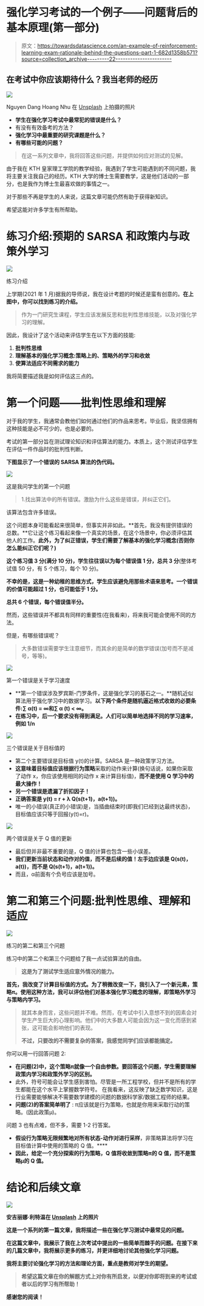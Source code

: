 # 强化学习考试的一个例子——问题背后的基本原理(第一部分)

> 原文：<https://towardsdatascience.com/an-example-of-reinforcement-learning-exam-rationale-behind-the-questions-part-1-682d1358b571?source=collection_archive---------22----------------------->

## 在考试中你应该期待什么？我当老师的经历

![](img/803d271fd538ee61b23eb582a446bdc7.png)

Nguyen Dang Hoang Nhu 在 [Unsplash](https://unsplash.com?utm_source=medium&utm_medium=referral) 上拍摄的照片

*   **学生在强化学习考试中最常犯的错误是什么？**
*   有没有有效备考的方法？
*   **强化学习中最重要的研究课题是什么？**
*   **有哪些可能的问题？**

> 在这一系列文章中，我将回答这些问题，并提供如何应对测试的见解。

由于我在 KTH 皇家理工学院的教学经验，我遇到了学生可能遇到的不同问题，我将主要关注我自己的经历。KTH 大学的博士生需要教学，这是他们活动的一部分，也是我作为博士生最喜欢做的事情之一。

对于那些不再是学生的人来说，这篇文章可能仍然有助于获得新知识。

希望这能对许多学生有所帮助。

# 练习介绍:预期的 SARSA 和政策内与政策外学习

![](img/580702cce7e26ee0291c7069f09bbba4.png)

练习介绍

上学期(2021 年 1 月)据我的导师说，我在设计考题的时候还是蛮有创意的。**在上图中，你可以找到练习的介绍。**

> 作为一门研究生课程，学生应该发展反思和批判性思维技能，以及对强化学习的理解。

因此，我设计了这个活动来评估学生在以下方面的技能:

1.  **批判性思维**
2.  **理解基本的强化学习概念:策略上的、策略外的学习和收敛**
3.  **使算法适应不同需求的能力**

我将简要描述我是如何评估这三点的。

# 第一个问题——批判性思维和理解

对于我的学生，我通常会教他们如何通过他们的作品来思考。毕业后，我坚信拥有这种技能是必不可少的，也是必要的。

考试的第一部分旨在测试理论知识和评估算法的能力。本质上，这个测试评估学生在评估一件作品时的批判性判断。

**下图显示了一个错误的 SARSA 算法的伪代码。**

![](img/0734559bfad1fb4838c6ad2fb224022a.png)

这是我问学生的第一个问题

> 1.找出算法中的所有错误。激励为什么这些是错误，并纠正它们。

该算法包含许多错误。

这个问题本身可能看起来很简单，但事实并非如此。**首先，我没有提供错误的总数。**它让这个练习看起来像一个真实的场景，在这个场景中，你必须评估其他人的工作。**此外，为了纠正错误，学生们需要了解基本的强化学习概念(否则你怎么能纠正它们呢？)**

**这个练习值 3 分(满分 10 分)，学生往往误以为每个错误值 1 分，总共 3 分**(整体考试值 50 分，有 5 个练习，每个 10 分)。

**不幸的是，这是一种幼稚的思维方式，学生应该避免用那些术语来思考。一个错误的价值可能超过 1 分，也可能低于 1 分。**

**总共 6 个错误，每个错误值半分。**

然而，这些错误并不都具有同样的重要性(在我看来)，将来我可能会使用不同的方法。

但是，有哪些错误呢？

> 大多数错误需要学生注意细节，而其余的是简单的数学错误(加号而不是减号，等等)。

![](img/06191416607fc75117cdfc0f2a26aa49.png)

第一个错误是关于学习速度

*   **第一个错误涉及罗宾斯-门罗条件，这是强化学习的基石之一。**随机近似算法用于强化学习中的数据学习。**以下两个条件是随机逼近格式收敛的必要条件:∑ α(t) = ∞和∑ α (t) < ∞。**
*   **在练习中，后一个要求没有得到满足。人们可以简单地选择不同的学习速率，例如 1/n**

![](img/cf24e7768c691fe6b964b88187781ab9.png)

三个错误是关于目标值的

*   第二个主要错误是目标值 y(t)的计算。SARSA 是一种政策学习方法。
*   **这意味着目标值应该根据行为策略**采取的动作来计算(换句话说，如果你采取了动作 x，你应该使用相同的动作 x 来计算目标值)，**而不是使用 Q 学习中的最大操作！**
*   **另一个错误是遗漏了折扣因子！**
*   **正确答案是 y(t) = r + λ Q(s(t+1)，a(t+1))。**
*   唯一的小错误(真正的小错误)是，当插曲结束时(即我们已经到达最终状态)，目标值应该只等于回报(y(t)=r)。

![](img/b4d39c8ee8e9f715c321ac30b2a7cb5c.png)

两个错误是关于 Q 值的更新

*   最后但并非最不重要的是，Q 值的计算也包含一些小误差。
*   **我们更新当前状态和动作对的值，而不是后续的值！左手边应该是 Q(s(t)，a(t))，而不是 Q(s(t+1)，a(t+1))。**
*   而且，α前面有个负号应该是加号。

# 第二和第三个问题:批判性思维、理解和适应

![](img/e9f2b604600ac0e7214dfc3346aed5c4.png)

练习的第二和第三个问题

练习中的第二个和第三个问题给了我一点试验算法的自由。

> **这是为了测试学生适应意外情况的能力。**

**首先，我改变了计算目标值的方式。为了稍微改变一下，我引入了一个新元素，策略π。**使用这种方法，我可以评估他们对基本强化学习概念的理解，即策略外学习与策略内学习。****

> 就其本身而言，这些问题并不难。然而，在考试中引入意想不到的因素会对学生产生巨大的心理影响。他们中的大多数人可能会因为这一变化而感到紧张，这可能会影响他们的表现。
> 
> **不过，只要改的不需要复杂的答案，我感觉同学们应该都能搞定。**

你可以用一行回答问题 2:

*   **在问题(2)中，这个策略π就像一个自由参数。要回答这个问题，学生需要理解政策内学习和政策外学习的区别。**
*   此外，符号可能会让学生感到害怕。尽管是一所工程学校，但并不是所有的学生都能在这个水平上掌握数学符号。
    在我看来，这反映了缺乏数学知识，这是行业需要能够解决不需要数学建模的问题的数据科学家/数据工程师的结果。
*   **问题(2)的答案简单明了** : π应该就是行为策略，也就是你用来采取行动的策略。(因此政策μ)。

问题 3 也有点难，但不多，需要 1-2 行答案。

*   **假设行为策略无限频繁地对所有状态-动作对进行采样**，非策略算法将学习在目标值计算中使用的策略的 Q 值。****
*   ****因此**，给定一个充分探索的行为策略，**Q 值将收敛到策略π的 Q 值，而不是策略μ的 Q 值。****

# **结论和后续文章**

**![](img/601500ce4c7282e206fd7275957b9416.png)**

**安吉丽娜·利特温在 [Unsplash](https://unsplash.com?utm_source=medium&utm_medium=referral) 上的照片**

****这是一个系列的第一篇文章，我将描述一些在强化学习测试中最常见的问题。****

**在这篇文章中，我展示了我在上次考试中提出的一些简单而棘手的问题。在接下来的几篇文章中，我将展示更多的练习，并更详细地讨论其他强化学习问题。**

**我将主要讨论强化学习的方法和理论方面，重点是教师对学生的期望。**

> **希望这篇文章在你的解题方式上对你有所启发，以便对你即将到来的考试或者以后的学习有所帮助！**

****感谢您的阅读！****
